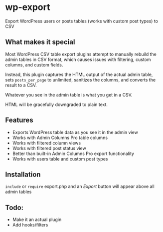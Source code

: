 # wp-export

Export WordPress users or posts tables (works with custom post types) to CSV

## What makes it special

Most WordPress CSV table export plugins attempt to manually rebuild the admin tables in CSV format, which causes issues with filtering, custom columns, and custom fields.

Instead, this plugin captures the HTML output of the actual admin table, sets `posts_per_page` to unlimited, sanitizes the columns, and converts the result to a CSV.

Whatever you see in the admin table is what you get in a CSV.

HTML will be gracefully downgraded to plain text.

## Features

 * Exports WordPress table data as you see it in the admin view
 * Works with Admin Columns Pro table columns
 * Works with filtered column views
 * Works with filtered post status view
 * Better than built-in Admin Columns Pro export functionality
 * Works with users table and custom post types
 
## Installation

`include` or `require` export.php and an *Export* button will appear above all admin tables

## Todo:

  * Make it an actual plugin
  * Add hooks/filters
